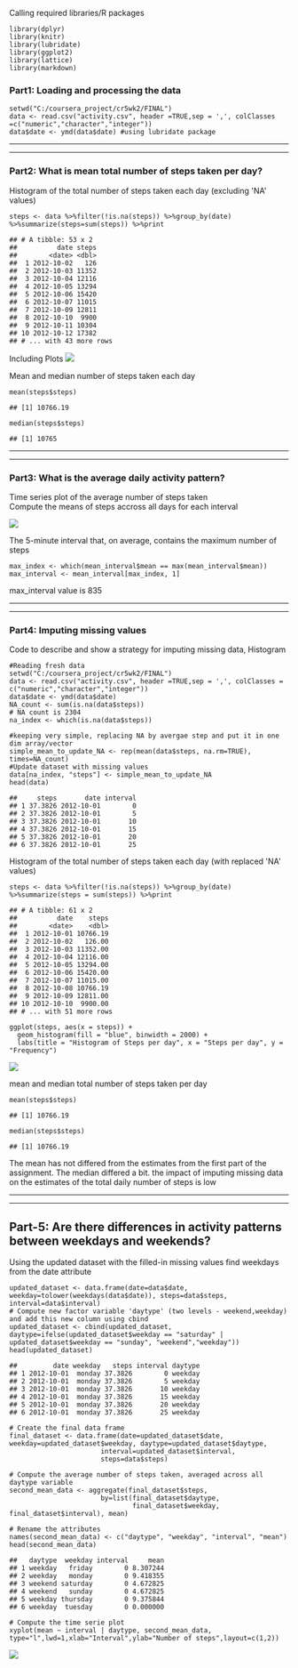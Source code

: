 Calling required libraries/R packages

    library(dplyr)
    library(knitr)
    library(lubridate)
    library(ggplot2)
    library(lattice)
    library(markdown)

### Part1: Loading and processing the data

    setwd("C:/coursera_project/cr5wk2/FINAL")
    data <- read.csv("activity.csv", header =TRUE,sep = ',', colClasses =c("numeric","character","integer"))
    data$date <- ymd(data$date) #using lubridate package

----------------------------------------------------------------------------------------------------------
----------------------------------------------------------------------------------------------------------

### Part2: What is mean total number of steps taken per day?

Histogram of the total number of steps taken each day (excluding 'NA'
values)

    steps <- data %>%filter(!is.na(steps)) %>%group_by(date) %>%summarize(steps=sum(steps)) %>%print

    ## # A tibble: 53 x 2
    ##          date steps
    ##        <date> <dbl>
    ##  1 2012-10-02   126
    ##  2 2012-10-03 11352
    ##  3 2012-10-04 12116
    ##  4 2012-10-05 13294
    ##  5 2012-10-06 15420
    ##  6 2012-10-07 11015
    ##  7 2012-10-09 12811
    ##  8 2012-10-10  9900
    ##  9 2012-10-11 10304
    ## 10 2012-10-12 17382
    ## # ... with 43 more rows

Including Plots
![](Course5_Assign1_files/figure-markdown_strict/unnamed-chunk-4-1.png)

Mean and median number of steps taken each day

    mean(steps$steps)

    ## [1] 10766.19

    median(steps$steps)

    ## [1] 10765

--------------------------------------------------------------------------------------------------------
--------------------------------------------------------------------------------------------------------

### Part3: What is the average daily activity pattern?

Time series plot of the average number of steps taken  
Compute the means of steps accross all days for each interval

![](Course5_Assign1_files/figure-markdown_strict/unnamed-chunk-7-1.png)

The 5-minute interval that, on average, contains the maximum number of
steps

    max_index <- which(mean_interval$mean == max(mean_interval$mean))
    max_interval <- mean_interval[max_index, 1]

max\_interval value is 835

------------------------------------------------------------------------------------------------------------
------------------------------------------------------------------------------------------------------------

### Part4: Imputing missing values

Code to describe and show a strategy for imputing missing data,
Histogram

    #Reading fresh data
    setwd("C:/coursera_project/cr5wk2/FINAL")
    data <- read.csv("activity.csv", header =TRUE,sep = ',', colClasses = c("numeric","character","integer"))
    data$date <- ymd(data$date)
    NA_count <- sum(is.na(data$steps))
    # NA count is 2304
    na_index <- which(is.na(data$steps))

    #keeping very simple, replacing NA by avergae step and put it in one dim array/vector
    simple_mean_to_update_NA <- rep(mean(data$steps, na.rm=TRUE), times=NA_count)
    #Update dataset with missing values
    data[na_index, "steps"] <- simple_mean_to_update_NA
    head(data)

    ##     steps       date interval
    ## 1 37.3826 2012-10-01        0
    ## 2 37.3826 2012-10-01        5
    ## 3 37.3826 2012-10-01       10
    ## 4 37.3826 2012-10-01       15
    ## 5 37.3826 2012-10-01       20
    ## 6 37.3826 2012-10-01       25

Histogram of the total number of steps taken each day (with replaced
'NA' values)

    steps <- data %>%filter(!is.na(steps)) %>%group_by(date) %>%summarize(steps = sum(steps)) %>%print

    ## # A tibble: 61 x 2
    ##          date    steps
    ##        <date>    <dbl>
    ##  1 2012-10-01 10766.19
    ##  2 2012-10-02   126.00
    ##  3 2012-10-03 11352.00
    ##  4 2012-10-04 12116.00
    ##  5 2012-10-05 13294.00
    ##  6 2012-10-06 15420.00
    ##  7 2012-10-07 11015.00
    ##  8 2012-10-08 10766.19
    ##  9 2012-10-09 12811.00
    ## 10 2012-10-10  9900.00
    ## # ... with 51 more rows

    ggplot(steps, aes(x = steps)) +
      geom_histogram(fill = "blue", binwidth = 2000) +
      labs(title = "Histogram of Steps per day", x = "Steps per day", y = "Frequency")

![](Course5_Assign1_files/figure-markdown_strict/unnamed-chunk-10-1.png)

mean and median total number of steps taken per day

    mean(steps$steps)

    ## [1] 10766.19

    median(steps$steps)

    ## [1] 10766.19

The mean has not differed from the estimates from the first part of the
assignment. The median differed a bit. the impact of imputing missing
data on the estimates of the total daily number of steps is low

-------------------------------------------------------------------------------------------------------------
-------------------------------------------------------------------------------------------------------------

Part-5: Are there differences in activity patterns between weekdays and weekends?
---------------------------------------------------------------------------------

Using the updated dataset with the filled-in missing values find
weekdays from the date attribute

    updated_dataset <- data.frame(date=data$date, weekday=tolower(weekdays(data$date)), steps=data$steps, interval=data$interval)
    # Compute new factor variable 'daytype' (two levels - weekend,weekday) and add this new column using cbind
    updated_dataset <- cbind(updated_dataset, daytype=ifelse(updated_dataset$weekday == "saturday" | updated_dataset$weekday == "sunday", "weekend","weekday"))
    head(updated_dataset)

    ##         date weekday   steps interval daytype
    ## 1 2012-10-01  monday 37.3826        0 weekday
    ## 2 2012-10-01  monday 37.3826        5 weekday
    ## 3 2012-10-01  monday 37.3826       10 weekday
    ## 4 2012-10-01  monday 37.3826       15 weekday
    ## 5 2012-10-01  monday 37.3826       20 weekday
    ## 6 2012-10-01  monday 37.3826       25 weekday

    # Create the final data frame
    final_dataset <- data.frame(date=updated_dataset$date, weekday=updated_dataset$weekday, daytype=updated_dataset$daytype, 
                           interval=updated_dataset$interval,
                           steps=data$steps)

    # Compute the average number of steps taken, averaged across all daytype variable
    second_mean_data <- aggregate(final_dataset$steps, 
                           by=list(final_dataset$daytype, 
                                   final_dataset$weekday, final_dataset$interval), mean)

    # Rename the attributes
    names(second_mean_data) <- c("daytype", "weekday", "interval", "mean")
    head(second_mean_data)

    ##   daytype  weekday interval     mean
    ## 1 weekday   friday        0 8.307244
    ## 2 weekday   monday        0 9.418355
    ## 3 weekend saturday        0 4.672825
    ## 4 weekend   sunday        0 4.672825
    ## 5 weekday thursday        0 9.375844
    ## 6 weekday  tuesday        0 0.000000

    # Compute the time serie plot
    xyplot(mean ~ interval | daytype, second_mean_data, type="l",lwd=1,xlab="Interval",ylab="Number of steps",layout=c(1,2))

![](Course5_Assign1_files/figure-markdown_strict/unnamed-chunk-13-1.png)
